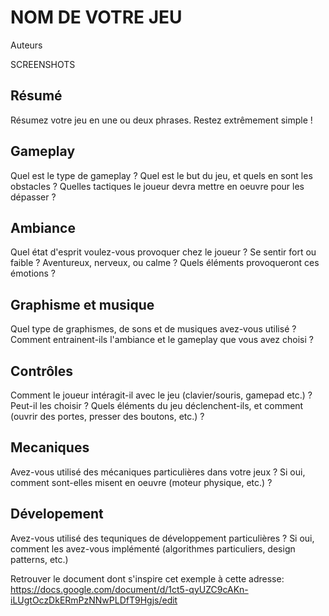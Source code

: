 NOM DE VOTRE JEU
===

Auteurs

SCREENSHOTS

Résumé
---
Résumez votre jeu en une ou deux phrases. Restez extrêmement simple !

Gameplay
---
Quel est le type de gameplay ? Quel est le but du jeu, et quels en sont les obstacles ? Quelles tactiques le joueur devra mettre en oeuvre pour les dépasser ?

Ambiance
---
Quel état d'esprit voulez-vous provoquer chez le joueur ? Se sentir fort ou faible ? Aventureux, nerveux, ou calme ? Quels éléments provoqueront ces émotions ?

Graphisme et musique
---
Quel type de graphismes, de sons et de musiques avez-vous utilisé ? Comment entrainent-ils l'ambiance et le gameplay que vous avez choisi ?

Contrôles
---
Comment le joueur intéragit-il avec le jeu (clavier/souris, gamepad etc.) ? Peut-il les choisir ? Quels éléments du jeu déclenchent-ils, et comment (ouvrir des portes, presser des boutons, etc.) ?

Mecaniques
---
Avez-vous utilisé des mécaniques particulières dans votre jeux ? Si oui, comment sont-elles misent en oeuvre (moteur physique, etc.) ?

Dévelopement
---
Avez-vous utilisé des tequniques de développement particulières ? Si oui, comment les avez-vous implémenté (algorithmes particuliers, design patterns, etc.)



Retrouver le document dont s'inspire cet exemple à cette adresse: https://docs.google.com/document/d/1ct5-qyUZC9cAKn-iLUgtOczDkERmPzNNwPLDfT9Hgjs/edit
